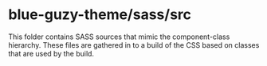 # blue-guzy-theme/sass/src

This folder contains SASS sources that mimic the component-class hierarchy. These files
are gathered in to a build of the CSS based on classes that are used by the build.
